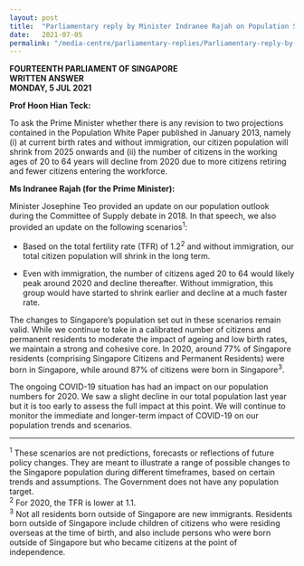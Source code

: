 ```yaml
---
layout: post
title:  "Parliamentary reply by Minister Indranee Rajah on Population Scenarios for Citizen and Citizen Working-Age Population"
date:   2021-07-05
permalink: "/media-centre/parliamentary-replies/Parliamentary-reply-by-Minister-Indranee-Rajah-on-Population-Scenarios-for-Citizen-and-Citizen-Working-Age-Population"
---
```


**FOURTEENTH PARLIAMENT OF SINGAPORE**  
**WRITTEN ANSWER**  
**MONDAY, 5 JUL 2021**  

**Prof Hoon Hian Teck:**

To ask the Prime Minister whether there is any revision to two projections contained in the Population White Paper published in January 2013, namely (i) at current birth rates and without immigration, our citizen population will shrink from 2025 onwards and (ii) the number of citizens in the working ages of 20 to 64 years will decline from 2020 due to more citizens retiring and fewer citizens entering the workforce.

**Ms Indranee Rajah (for the Prime Minister):** 

Minister Josephine Teo provided an update on our population outlook during the Committee of Supply debate in 2018. In that speech, we also provided an update on the following scenarios<sup>1</sup>:  

  * Based on the total fertility rate (TFR) of 1.2<sup>2</sup> and without immigration, our total citizen population will shrink in the long term.  

  * Even with immigration, the number of citizens aged 20 to 64 would likely peak around 2020 and decline thereafter. Without immigration, this group would have started to shrink earlier and decline at a much faster rate.  

The changes to Singapore’s population set out in these scenarios remain valid.  While we continue to take in a calibrated number of citizens and permanent residents to moderate the impact of ageing and low birth rates, we maintain a strong and cohesive core. In 2020, around 77% of Singapore residents (comprising Singapore Citizens and Permanent Residents) were born in Singapore, while around 87% of citizens were born in Singapore<sup>3</sup>.  

The ongoing COVID-19 situation has had an impact on our population numbers for 2020.  We saw a slight decline in our total population last year but it is too early to assess the full impact at this point. We will continue to monitor the immediate and longer-term impact of COVID-19 on our population trends and scenarios.

----------
<sup>1</sup> These scenarios are not predictions, forecasts or reflections of future policy changes. They are meant to illustrate a range of possible changes to the Singapore population during different timeframes, based on certain trends and assumptions. The Government does not have any population target.   
<sup>2</sup> For 2020, the TFR is lower at 1.1.  
<sup>3</sup> Not all residents born outside of Singapore are new immigrants. Residents born outside of Singapore include children of citizens who were residing overseas at the time of birth, and also include persons who were born outside of Singapore but who became citizens at the point of independence.
